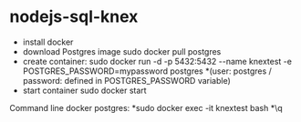 # nodejs-sql-knex

- install docker
- download Postgres image
    sudo docker pull postgres
- create container:
        sudo docker run -d -p 5432:5432 --name knextest -e POSTGRES_PASSWORD=mypassword postgres 
            *(user: postgres / password: defined in POSTGRES_PASSWORD variable)
- start container
    sudo docker start <nomeDB>

Command line docker postgres:
    *sudo docker exec -it knextest bash
    *\q 
